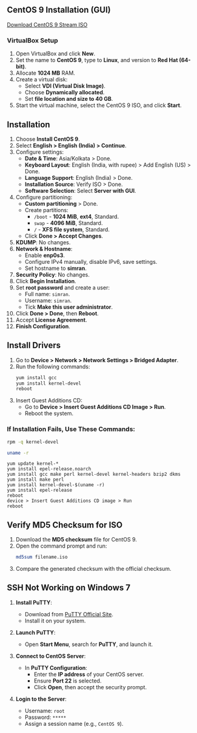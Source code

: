 ## CentOS 9 Installation (GUI)
[Download CentOS 9 Stream ISO](https://mirror.stream.centos.org/9-stream/BaseOS/x86_64/iso/CentOS-Stream-9-20250210.0-x86_64-dvd1.iso)

### VirtualBox Setup

1. Open VirtualBox and click **New**.
2. Set the name to **CentOS 9**, type to **Linux**, and version to **Red Hat (64-bit)**.
3. Allocate **1024 MB** RAM.
4. Create a virtual disk:
   - Select **VDI (Virtual Disk Image)**.
   - Choose **Dynamically allocated**.
   - Set **file location and size to 40 GB**.
5. Start the virtual machine, select the CentOS 9 ISO, and click **Start**.

## Installation

1. Choose **Install CentOS 9**.
2. Select **English > English (India) > Continue**.
3. Configure settings:
   - **Date & Time**: Asia/Kolkata > Done.
   - **Keyboard Layout**: English (India, with rupee) > Add English (US) > Done.
   - **Language Support**: English (India) > Done.
   - **Installation Source**: Verify ISO > Done.
   - **Software Selection**: Select **Server with GUI**.
4. Configure partitioning:
   - **Custom partitioning** > Done.
   - Create partitions:
     - `/boot` - **1024 MiB**, **ext4**, Standard.
     - `swap` - **4096 MiB**, Standard.
     - `/` - **XFS file system**, Standard.
   - Click **Done > Accept Changes**.
5. **KDUMP**: No changes.
6. **Network & Hostname**:
   - Enable **enp0s3**.
   - Configure IPv4 manually, disable IPv6, save settings.
   - Set hostname to **simran**.
7. **Security Policy**: No changes.
8. Click **Begin Installation**.
9. Set **root password** and create a user:
   - Full name: `simran`.
   - Username: `simran`.
   - Tick **Make this user administrator**.
10. Click **Done > Done**, then **Reboot**.
11. Accept **License Agreement**.
12. **Finish Configuration**.

## Install Drivers

1. Go to **Device > Network > Network Settings > Bridged Adapter**.
2. Run the following commands:
   ```bash
   yum install gcc
   yum install kernel-devel
   reboot
   ```
3. Insert Guest Additions CD:
   - Go to **Device > Insert Guest Additions CD Image > Run**.
   - Reboot the system.

### If Installation Fails, Use These Commands:

```bash
rpm -q kernel-devel
```
```bash
uname -r
```
```
yum update kernel-*
yum install epel-release.noarch
yum install gcc make perl kernel-devel kernel-headers bzip2 dkms
yum install make perl
yum install kernel-devel-$(uname -r)
yum install epel-release
reboot
device > Insert Guest Additions CD image > Run
reboot
```

## Verify MD5 Checksum for ISO

1. Download the **MD5 checksum** file for CentOS 9.
2. Open the command prompt and run:
   ```bash
   md5sum filename.iso
   ```
3. Compare the generated checksum with the official checksum.

## SSH Not Working on Windows 7

1. **Install PuTTY**:
   - Download from [PuTTY Official Site](https://www.chiark.greenend.org.uk/~sgtatham/putty/latest.html).
   - Install it on your system.

2. **Launch PuTTY**:
   - Open **Start Menu**, search for **PuTTY**, and launch it.

3. **Connect to CentOS Server**:
   - In **PuTTY Configuration**:
     - Enter the **IP address** of your CentOS server.
     - Ensure **Port 22** is selected.
     - Click **Open**, then accept the security prompt.

4. **Login to the Server**:
   - Username: `root`
   - Password: `*****`
   - Assign a session name (e.g., `CentOS 9`).
